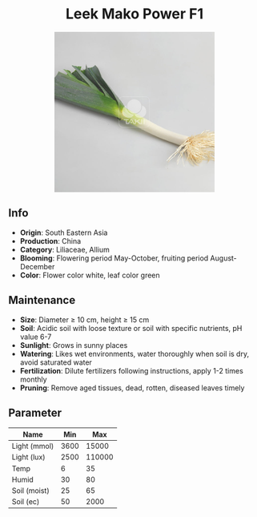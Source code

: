 <h1 align='center'>Leek Mako Power F1</h1>
<p align="center">
    <img 
        align='center'
        width='320'
        src="../images/leek mako power f1.png" 
        alt='Leek Mako Power F1' />
</p>

## Info

 - **Origin**: South Eastern Asia
 - **Production**: China
 - **Category**: Liliaceae, Allium
 - **Blooming**: Flowering period May-October, fruiting period August-December
 - **Color**: Flower color white, leaf color green

## Maintenance

 - **Size**: Diameter ≥ 10 cm, height ≥ 15 cm
 - **Soil**: Acidic soil with loose texture or soil with specific nutrients, pH value 6-7
 - **Sunlight**: Grows in sunny places
 - **Watering**: Likes wet environments, water thoroughly when soil is dry, avoid saturated water
 - **Fertilization**: Dilute fertilizers following instructions, apply 1-2 times monthly
 - **Pruning**: Remove aged tissues, dead, rotten, diseased leaves timely

## Parameter

| Name         | Min  | Max   |
|--------------|------|-------|
| Light (mmol) | 3600 | 15000  |
| Light (lux)  | 2500 | 110000 |
| Temp         | 6    | 35    |
| Humid        | 30   | 80    |
| Soil (moist) | 25   | 65    |
| Soil (ec)    | 50  | 2000  |